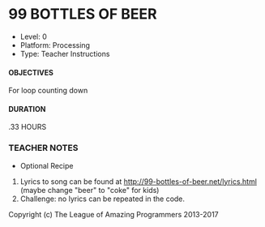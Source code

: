 # 99 BOTTLES OF BEER
* Level:    0
* Platform: Processing
* Type:     Teacher Instructions

#### OBJECTIVES
For loop counting down

#### DURATION
.33 HOURS

### TEACHER NOTES
 *    Optional Recipe

1. Lyrics to song can be found at http://99-bottles-of-beer.net/lyrics.html (maybe change "beer" to "coke" for kids)
2. Challenge: no lyrics can be repeated in the code.





Copyright (c) The League of Amazing Programmers 2013-2017
